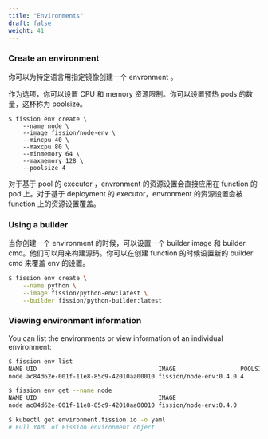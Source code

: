 ```yaml
---
title: "Environments"
draft: false
weight: 41
---
```


### Create an environment

你可以为特定语言用指定镜像创建一个 envronment 。

作为选项，你可以设置 CPU 和 memory 资源限制。你可以设置预热 pods 的数量，这杯称为 poolsize。

```
$ fission env create \
    --name node \
    --image fission/node-env \
    --mincpu 40 \
    --maxcpu 80 \
    --minmemory 64 \
    --maxmemory 128 \
    --poolsize 4
```

对于基于 pool 的 executor ，envronment 的资源设置会直接应用在 function 的 pod 上。对于基于 deployment 的 executor，envronment 的资源设置会被 function 上的资源设置覆盖。

### Using a builder

当你创建一个 environment 的时候，可以设置一个 builder image 和 builder cmd。他们可以用来构建源码。你可以在创建 function 的时候设置新的 builder cmd 来覆盖 env 的设置。

```bash
$ fission env create \
    --name python \
    --image fission/python-env:latest \
    --builder fission/python-builder:latest
```

### Viewing environment information

You can list the environments or view information of an individual environment:

```bash
$ fission env list
NAME UID                                  IMAGE                  POOLSIZE MINCPU MAXCPU MINMEMORY MAXMEMORY
node ac84d62e-001f-11e8-85c9-42010aa00010 fission/node-env:0.4.0 4        40m    80m    64Mi      128Mi

$ fission env get --name node
NAME UID                                  IMAGE
node ac84d62e-001f-11e8-85c9-42010aa00010 fission/node-env:0.4.0

$ kubectl get environment.fission.io -o yaml
# Full YAML of Fission environment object

```
